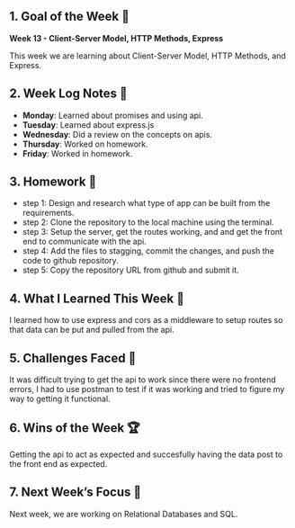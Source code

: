 ## 1. Goal of the Week 🎯

**Week 13 - Client-Server Model, HTTP Methods, Express**

This week we are learning about Client-Server Model, HTTP Methods, and Express.

## 2. Week Log Notes 📝

- **Monday**: Learned about promises and using api.
- **Tuesday**: Learned about express.js
- **Wednesday**: Did a review on the concepts on apis.
- **Thursday**: Worked on homework.
- **Friday**: Worked in homework.

## 3. Homework 📝

- step 1: Design and research what type of app can be built from the requirements.
- step 2: Clone the repository to the local machine using the terminal.
- step 3: Setup the server, get the routes working, and and get the front end to communicate with the api.
- step 4: Add the files to stagging, commit the changes, and push the code to github repository.
- step 5: Copy the repository URL from github and submit it.

## 4. What I Learned This Week 🧠

I learned how to use express and cors as a middleware to setup routes so that data can be put and pulled from the api.

## 5. Challenges Faced 🚧

It was difficult trying to get the api to work since there were no frontend errors, I had to use postman to test if it was working and tried to figure my way to getting it functional.

## 6. Wins of the Week 🏆

Getting the api to act as expected and succesfully having the data post to the front end as expected.

## 7. Next Week’s Focus 🔭

Next week, we are working on Relational Databases and SQL.

